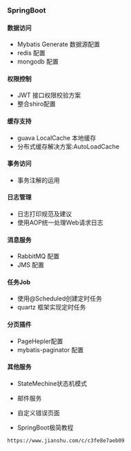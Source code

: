 ### SpringBoot

#### 数据访问
* Mybatis Generate 数据源配置
* redis 配置
* mongodb 配置

#### 权限控制
* JWT 接口权限校验方案
* 整合shiro配置

#### 缓存支持
* guava LocalCache 本地缓存 
* 分布式缓存解决方案:AutoLoadCache

#### 事务访问
* 事务注解的运用

#### 日志管理
* 日志打印规范及建议
* 使用AOP统一处理Web请求日志

#### 消息服务
* RabbitMQ 配置
* JMS 配置

#### 任务Job
* 使用@Scheduled创建定时任务
* quartz 框架实现定时任务

#### 分页插件
* PageHepler配置
* mybatis-paginator 配置


#### 其他服务
* StateMechine状态机模式
* 邮件服务
* 自定义错误页面


* SpringBoot极简教程
```text
https://www.jianshu.com/c/c3fe8e7aeb09
```

